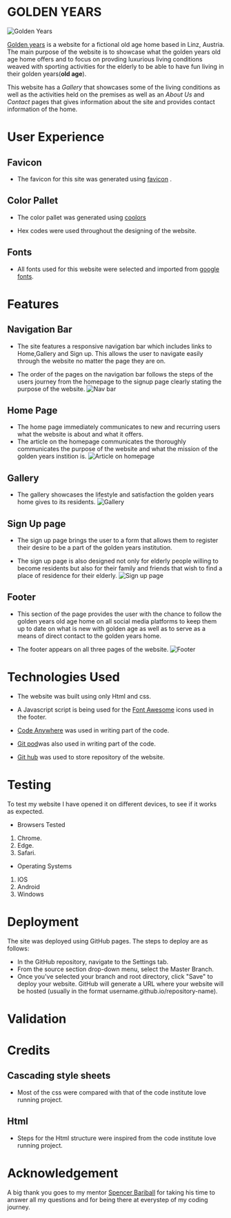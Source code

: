 # GOLDEN YEARS
![Golden Years](https://github.com/Ashiesamuel12/Golden-Years/blob/f083c7d15703a71dd01ec48813b9782ea6d88489/assets/images/golden-years.png)

[Golden years](https://ashiesamuel12.github.io/Golden-Years/) is a website for a fictional old age home based in Linz, Austria. The main purpose of the website is to showcase what the golden years old age home offers and to focus on provding luxurious living conditions weaved with sporting activities for the elderly to be able to have fun living in their golden years(**old age**).

This website has a *Gallery* that showcases some of the living conditions as well as the activities held on the premises as well as an *About Us* and *Contact* pages that gives information about the site and provides contact information of the home.


# User Experience

## Favicon

+ The favicon for this site was generated using [favicon](http://favicon.io) .

## Color Pallet

+ The color pallet was generated using [coolors](http://coolors.co)

+ Hex codes were used throughout the designing of the website.

## Fonts

+ All fonts used for this website were selected and imported from [google fonts](https://googlefonts.com).

# Features

## Navigation Bar

+ The site features a responsive navigation bar which includes links to Home,Gallery and Sign up. This allows the user to navigate easily through the website no matter the page they are on.

+ The order of the pages on the navigation bar follows the steps of the users journey from the homepage to the signup page clearly stating the purpose of the website. 
![Nav bar](https://github.com/Ashiesamuel12/Golden-Years/blob/95ecbc84a64b3be9b3d38f7ed21ea312516384ac/readme/navbar-image.png)

## Home Page

+ The home page immediately communicates to new and recurring users what the website is about and what it offers.
+ The article on the homepage communicates the thoroughly communicates the purpose of the website and what the mission of the golden years instition is.
![Article on homepage](https://github.com/Ashiesamuel12/Golden-Years/blob/fcd97768d95bcaf8108c9998863d000bb895e324/readme/Article.png)

## Gallery

+ The gallery showcases the lifestyle and satisfaction the golden years home gives to its residents.
![Gallery](https://github.com/Ashiesamuel12/Golden-Years/blob/fcd97768d95bcaf8108c9998863d000bb895e324/readme/gallery-image.png)

## Sign Up page

+ The sign up page brings the user to a form that allows them to register their desire to be a part of the golden years institution.

+ The sign up page is also designed not only for elderly people willing to become residents but also for their family and friends that wish to find a place of residence for their elderly.
![Sign up page](https://github.com/Ashiesamuel12/Golden-Years/blob/fcd97768d95bcaf8108c9998863d000bb895e324/readme/sign-up.png)

## Footer

+ This section of the page provides the user with the chance to follow the golden years old age home on all social media platforms to keep them up to date on what is new with golden age as well as to serve as a means of direct contact to the golden years home.

+ The footer appears on all three pages of the  website.
![Footer](https://github.com/Ashiesamuel12/Golden-Years/blob/fcd97768d95bcaf8108c9998863d000bb895e324/readme/social-media.png)

# Technologies Used
+ The website was built using only Html and css.

+ A Javascript script is being used for the [Font Awesome](http://fontawesome.com) icons used in the footer.

+ [Code Anywhere](http://codeanywhere.com) was used in writing part of the code.

+ [Git pod](http://gitpod.io)was also used in writing part of the code.

+ [Git hub](http://github.com) was used to store repository of the website.

# Testing

To test my website I have opened it on different devices, to see if it works as expected.

+ Browsers Tested

1. Chrome.
2. Edge.
3. Safari.

+ Operating Systems

1. IOS
2. Android
3. Windows

# Deployment

The site was deployed using GitHub pages. The steps to deploy are as follows:

+ In the GitHub repository, navigate to the Settings tab.
+ From the source section drop-down menu, select the Master Branch.
+ Once you've selected your branch and root directory, click "Save" to deploy your website. GitHub will generate a URL where your website will be hosted (usually in the format username.github.io/repository-name).

# Validation

# Credits

## Cascading style sheets

+ Most of the css were compared with that of the code institute love running project.

## Html

+ Steps for the Html structure were inspired from the code institute love running project.

# Acknowledgement

A big thank you goes to my mentor [Spencer Bariball](https://github.com/5pence?tab=repositories) for taking his time to answer all my questions and for being there at everystep of my coding journey.
